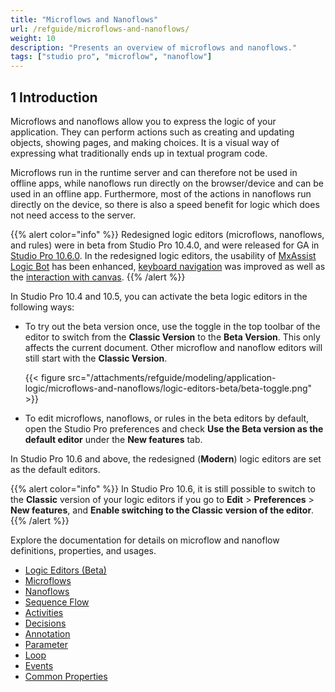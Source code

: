 ```yaml
---
title: "Microflows and Nanoflows"
url: /refguide/microflows-and-nanoflows/
weight: 10
description: "Presents an overview of microflows and nanoflows."
tags: ["studio pro", "microflow", "nanoflow"]
---
```


## 1 Introduction

Microflows and nanoflows allow you to express the logic of your application. They can perform actions such as creating and updating objects, showing pages, and making choices. It is a visual way of expressing what traditionally ends up in textual program code.

Microflows run in the runtime server and can therefore not be used in offline apps, while nanoflows run directly on the browser/device and can be used in an offline app. Furthermore, most of the actions in nanoflows run directly on the device, so there is also a speed benefit for logic which does not need access to the server. 

{{% alert color="info" %}}
Redesigned logic editors (microflows, nanoflows, and rules) were in beta from Studio Pro 10.4.0, and were released for GA in [Studio Pro 10.6.0](/releasenotes/studio-pro/10.6/#1060). In the redesigned logic editors, the usability of [MxAssist Logic Bot](/refguide/mx-assist-logic-bot/) has been enhanced, [keyboard navigation](/refguide/microflows/#keyboard-improved) was improved as well as the [interaction with canvas](/refguide/microflows/#canvas-interaction).
{{% /alert %}} 

In Studio Pro 10.4 and 10.5, you can activate the beta logic editors in the following ways:

* To try out the beta version once, use the toggle in the top toolbar of the editor to switch from the **Classic Version** to the **Beta Version**. This only affects the current document. Other microflow and nanoflow editors will still start with the **Classic Version**.

  {{< figure src="/attachments/refguide/modeling/application-logic/microflows-and-nanoflows/logic-editors-beta/beta-toggle.png" >}}

* To edit microflows, nanoflows, or rules in the beta editors by default, open the Studio Pro preferences and check **Use the Beta version as the default editor** under the **New features** tab.

In Studio Pro 10.6 and above, the redesigned (**Modern**) logic editors are set as the default editors. 

{{% alert color="info" %}}
In Studio Pro 10.6, it is still possible to switch to the **Classic** version of your logic editors if you go to **Edit** > **Preferences** > **New features**, and **Enable switching to the Classic version of the editor**.
{{% /alert %}}

Explore the documentation for details on microflow and nanoflow definitions, properties, and usages.

* [Logic Editors (Beta)](/refguide/logic-editors-beta/)
* [Microflows](/refguide/microflows/)
* [Nanoflows](/refguide/nanoflows/)
* [Sequence Flow](/refguide/sequence-flow/)
* [Activities](/refguide/activities/)
* [Decisions](/refguide/decisions/)
* [Annotation](/refguide/annotation/)
* [Parameter](/refguide/parameter/)
* [Loop](/refguide/loop/)
* [Events](/refguide/events/)
* [Common Properties](/refguide/microflow-element-common-properties/)
